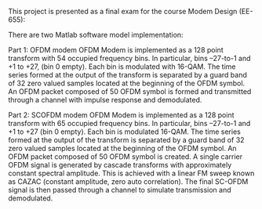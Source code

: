 This project is presented as a final exam for the course Modem Design (EE-655):

There are two Matlab software model implementation:

Part 1: OFDM modem
OFDM Modem is implemented as a 128 point transform with 54 occupied frequency bins. In particular, bins –27-to-1 and +1 to +27, (bin 0 empty). 
Each bin is modulated with 16-QAM. The time series formed at the output of the transform is separated by a guard band of 32 zero valued samples 
located at the beginning of the OFDM symbol. An OFDM packet composed of 50 OFDM symbol is formed and transmitted through a channel with impulse 
response and demodulated.

Part 2: SCOFDM modem
OFDM Modem is implemented as a 128 point transform with 65 occupied frequency bins. In particular, bins –27-to-1 and +1 to +27 (bin 0 empty). 
Each bin is modulated 16-QAM. The time series formed at the output of the transform is separated by a guard band of 32 zero valued samples located 
at the beginning of the OFDM symbol. An OFDM packet composed of 50 OFDM symbol is created. A single carrier OFDM signal is generated by 
cascade transforms with approximately constant spectral amplitude. This is achieved with a linear FM sweep known as CAZAC (constant amplitude, 
zero auto correlation). The final SC-OFDM signal is then passed through a channel to simulate transmission and demodulated.

